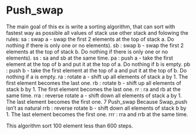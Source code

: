 # Push_swap

The main goal of this ex is write a sorting algorithm, that can sort with fastest way as possible all values of stack use other stack and folowing the rules:
sa : swap a - swap the first 2 elements at the top of stack a. Do nothing if there
is only one or no elements).
sb : swap b - swap the first 2 elements at the top of stack b. Do nothing if there
is only one or no elements).
ss : sa and sb at the same time.
pa : push a - take the first element at the top of b and put it at the top of a. Do
nothing if b is empty.
pb : push b - take the first element at the top of a and put it at the top of b. Do
nothing if a is empty.
ra : rotate a - shift up all elements of stack a by 1. The first element becomes
the last one.
rb : rotate b - shift up all elements of stack b by 1. The first element becomes
the last one.
rr : ra and rb at the same time.
rra : reverse rotate a - shift down all elements of stack a by 1. The last element
becomes the first one.
7
Push_swap Because Swap_push isn’t as natural
rrb : reverse rotate b - shift down all elements of stack b by 1. The last element
becomes the first one.
rrr : rra and rrb at the same time.

This algorithm sort 100 element less than 600 steps.
